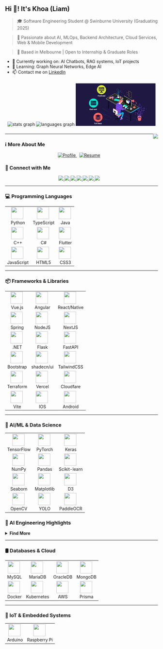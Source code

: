 <h2 align="left">Hi 👋! It's Khoa (Liam)</h2>

> 🎓 Software Engineering Student @ Swinburne University (Graduating 2025)

> 🧠 Passionate about AI, MLOps, Backend Architecture, Cloud Services, Web & Mobile Development  

> 📍 Based in Melbourne | Open to Internship & Graduate Roles 

- 🔭 Currently working on: AI Chatbots, RAG systems, IoT projects
- 🌱 Learning: Graph Neural Networks, Edge AI
- 📫 Contact me on [LinkedIn](https://www.linkedin.com/in/dang-khoa-le-96a6332a8/)

###

<div style="display: flex;" align="center">
  <div style="flex: 1;">
    <img src="https://github-readme-stats.vercel.app/api?username=Lelekhoa1812&hide_title=false&hide_rank=false&show_icons=true&include_all_commits=true&count_private=true&disable_animations=false&theme=dracula&locale=en&hide_border=false" height="140" alt="stats graph"  />
      <img src="https://github-readme-stats.vercel.app/api/top-langs?username=Lelekhoa1812&locale=en&hide_title=false&layout=compact&card_width=320&langs_count=5&theme=dracula&hide_border=false" height="140" alt="languages graph"/>
    <img src="io.gif" style="height: 140px;"  />
  </div>
</div>

###

<img align="right" height="140" src="[https://i.imgflip.com/65efzo.gif](https://www.google.com/url?sa=i&url=https%3A%2F%2Fwww.newus.in%2Ffullstack-pro%3Fcourse%3DFull%2520Stack%2520pro%26path%3D%2Fstatic%2Fmedia%2Fdata-science-brochure.ce4df7d2334783dc4662.pdf&psig=AOvVaw17k2EgWJSF5EwMwPlwTb42&ust=1713336115464000&source=images&cd=vfe&opi=89978449&ved=0CBEQjRxqFwoTCJiUx8aQxoUDFQAAAAAdAAAAABAR)"  />

---

### ℹ️ More About Me

<p align="center">
  <a href="https://lelekhoa1812.github.io/My-Profile/" target="_blank">
    <img src="https://img.shields.io/badge/View%20Profile-1E90FF?style=for-the-badge&logo=github&logoColor=white" alt="Profile"/>
  </a>
  &nbsp;
  <a href="https://github.com/Lelekhoa1812/Lelekhoa1812/blob/main/Khoa%20Le%20(Liam)%20Resume.pdf" target="_blank">
    <img src="https://img.shields.io/badge/View%20Resume-0077B5?style=for-the-badge&logo=readthedocs&logoColor=white" alt="Resume"/>
  </a>
</p>


### 🔗 Connect with Me
<p align="center">
  <a href="https://www.linkedin.com/in/dang-khoa-le-96a6332a8/">
    <img src="https://custom-icon-badges.demolab.com/badge/LinkedIn-0A66C2?logo=linkedin-white&logoColor=fff" style="height: 28px;"/>
  </a>
  <a href="https://huggingface.co/BinKhoaLe1812">
    <img src="https://img.shields.io/badge/HuggingFace-FFAE00?logo=huggingface&style=for-the-badge&logoColor=white" height="30"/>
  </a>
  <a href="https://lelekhoa1812.github.io/Lelekhoa1812/email_contact.html">
    <img src="https://img.shields.io/badge/Gmail-D14836?logo=gmail&style=for-the-badge&logoColor=white" height="30"/>
  </a>
  <a href="https://www.instagram.com/lele_khoa/?hl=vi">
    <img src="https://img.shields.io/badge/Instagram-E4405F?logo=instagram&style=for-the-badge&logoColor=white" height="30"/>
  </a>
  <a href="https://www.facebook.com/profile.php?id=100041701211241">
    <img src="https://img.shields.io/badge/Facebook-1877F2?logo=facebook&style=for-the-badge&logoColor=white" height="30"/>
  </a>
  <a href="https://youtube.com/@KhoaLe-ol8sy?si=cOMhbTGrwf7OiBKK">
    <img src="https://img.shields.io/badge/YouTube-FF0000?logo=youtube&style=for-the-badge&logoColor=white" height="30"/>
  </a>
  <a href="https://discord.com/channels/@me/1222391142172201021">
    <img src="https://img.shields.io/badge/Discord-7289DA?logo=discord&style=for-the-badge&logoColor=white" height="30"/>
  </a>
</p>


---

### 💻 Programming Languages

<table align="center">
  <tr>
    <td align="center"><img src="https://cdn.jsdelivr.net/gh/devicons/devicon/icons/python/python-original.svg" width="40" height="40"/>&nbsp;<br>Python<br></td>
    <td align="center"><img src="https://cdn.jsdelivr.net/gh/devicons/devicon/icons/typescript/typescript-original.svg" width="40" height="40"/>&nbsp;<br>TypeScript</td>
    <td align="center"><img src="https://cdn.jsdelivr.net/gh/devicons/devicon/icons/java/java-original.svg" width="40" height="40"/>&nbsp;<br>Java<br></td>
  </tr>
  <tr>
    <td align="center"><img src="https://cdn.jsdelivr.net/gh/devicons/devicon/icons/cplusplus/cplusplus-original.svg" width="40" height="40"/>&nbsp;<br>C++<br></td>
    <td align="center"><img src="https://cdn.jsdelivr.net/gh/devicons/devicon/icons/csharp/csharp-original.svg" width="40" height="40"/>&nbsp;<br>C#<br></td>
    <td align="center"><img src="https://storage.googleapis.com/cms-storage-bucket/c823e53b3a1a7b0d36a9.png" width="40" height="40"/>&nbsp;<br>Flutter<br></td>
  </tr>
  <tr>
    <td align="center"><img src="https://cdn.jsdelivr.net/gh/devicons/devicon/icons/javascript/javascript-original.svg" width="40" height="40"/>&nbsp;<br>JavaScript<br></td>
    <td align="center"><img src="https://cdn.jsdelivr.net/gh/devicons/devicon/icons/html5/html5-original.svg" width="40" height="40"/>&nbsp;<br>HTML5<br></td>
    <td align="center"><img src="https://cdn.jsdelivr.net/gh/devicons/devicon/icons/css3/css3-original.svg" width="40" height="40"/>&nbsp;<br>CSS3<br></td>
  </tr>
</table>

---

### 📦 Frameworks & Libraries

<table align="center">
  <tr>
    <td align="center"><img src="https://cdn.jsdelivr.net/gh/devicons/devicon/icons/vuejs/vuejs-original.svg" width="40" height="40"/>&nbsp;<br>Vue.js<br></td>
    <td align="center"><img src="https://cdn.jsdelivr.net/gh/devicons/devicon/icons/angularjs/angularjs-original.svg" width="40" height="40"/>&nbsp;<br>Angular<br></td>
    <td align="center"><img src="https://cdn.jsdelivr.net/gh/devicons/devicon/icons/react/react-original.svg" width="40" height="40"/>&nbsp;<br>React/Native<br></td>
  </tr>
  <tr>
    <td align="center"><img src="https://cdn.jsdelivr.net/gh/devicons/devicon/icons/spring/spring-original.svg" width="40" height="40"/>&nbsp;<br>Spring<br></td>
    <td align="center"><img src="https://www.svgrepo.com/show/303360/nodejs-logo.svg" width="40" height="40"/>&nbsp;<br>NodeJS<br></td>
    <td align="center"><img src="https://www.svgrepo.com/show/378440/nextjs-fill.svg" width="40" height="40"/>&nbsp;<br>NextJS<br></td>    
  </tr>
  <tr>
    <td align="center"><img src="https://img.shields.io/badge/.NET-512BD4?logo=dotnet&logoColor=fff" width="40" height="40"/>&nbsp;<br>.NET<br></td>
    <td align="center"><img src="https://img.shields.io/badge/Flask-000?logo=flask&logoColor=fff" width="40" height="40"/>&nbsp;<br>Flask<br></td>
    <td align="center"><img src="https://img.shields.io/badge/FastAPI-009485.svg?logo=fastapi&logoColor=white" width="40" height="40"/>&nbsp;<br>FastAPI<br></td>
  </tr>
  <tr>
    <td align="center"><img src="https://img.shields.io/badge/Bootstrap-7952B3?logo=bootstrap&logoColor=fff" width="40" height="40"/>&nbsp;<br>Bootstrap<br></td>
    <td align="center"><img src="https://img.shields.io/badge/shadcn%2Fui-000?logo=shadcnui&logoColor=fff" width="40" height="40"/>&nbsp;<br>shadecn/ui<br></td>
    <td align="center"><img src="https://img.shields.io/badge/Tailwind%20CSS-%2338B2AC.svg?logo=tailwind-css&logoColor=white" width="40" height="40"/>&nbsp;<br>TailwindCSS<br></td>
  </tr>
  <tr>
    <td align="center"><img src="https://img.shields.io/badge/Terraform-844FBA?logo=terraform&logoColor=fff" width="40" height="40"/>&nbsp;<br>Terraform<br></td>
    <td align="center"><img src="https://img.shields.io/badge/Vercel-%23000000.svg?logo=vercel&logoColor=white" width="40" height="40"/>&nbsp;<br>Vercel<br></td>
    <td align="center"><img src="https://img.shields.io/badge/Cloudflare-F38020?logo=Cloudflare&logoColor=white" width="40" height="40"/>&nbsp;<br>Cloudfare<br></td>
  </tr>
    <tr>
    <td align="center"><img src="https://img.shields.io/badge/Vite-646CFF?logo=vite&logoColor=fff" width="40" height="40"/>&nbsp;<br>Vite<br></td>
    <td align="center"><img src="https://img.shields.io/badge/iOS-000000?&logo=apple&logoColor=white" width="40" height="40"/>&nbsp;<br>IOS<br></td>
    <td align="center"><img src="https://img.shields.io/badge/Android-3DDC84?logo=android&logoColor=white" width="40" height="40"/>&nbsp;<br>Android<br></td>
  </tr>
  <tr>
</table>

---

### 🧠 AI/ML & Data Science

<table align="center">
  <tr>
    <td align="center"><img src="https://cdn.jsdelivr.net/gh/devicons/devicon/icons/tensorflow/tensorflow-original.svg" width="40" height="40"/>&nbsp;<br>TensorFlow<br></td>
    <td align="center"><img src="https://cdn.jsdelivr.net/gh/devicons/devicon/icons/pytorch/pytorch-original.svg" width="40" height="40"/>&nbsp;<br>PyTorch<br></td>
    <td align="center"><img src="https://upload.wikimedia.org/wikipedia/commons/thumb/a/ae/Keras_logo.svg/2048px-Keras_logo.svg.png" width="40" height="40"/>&nbsp;<br>Keras<br></td>
  </tr>
  <tr>
    <td align="center"><img src="https://cdn.jsdelivr.net/gh/devicons/devicon/icons/numpy/numpy-original.svg" width="40" height="40"/>&nbsp;<br>NumPy<br></td>
    <td align="center"><img src="https://cdn.jsdelivr.net/gh/devicons/devicon/icons/pandas/pandas-original.svg" width="40" height="40"/>&nbsp;<br>Pandas<br></td>
    <td align="center"><img src="https://pulplearning.altervista.org/wp-content/uploads/2021/03/1280px-Scikit_learn_logo_small.svg_.png" width="40" height="40"/>&nbsp;<br>Scikit-learn<br></td>
  </tr>
  <tr>
    <td align="center"><img src="https://user-images.githubusercontent.com/315810/92159303-30d41100-edfb-11ea-8107-1c5352202571.png" width="40" height="40"/>&nbsp;<br>Seaborn<br></td>
    <td align="center"><img src="https://upload.wikimedia.org/wikipedia/commons/0/01/Created_with_Matplotlib-logo.svg" width="40" height="40"/>&nbsp;<br>Matplotlib<br></td>
    <td align="center"><img src="https://upload.wikimedia.org/wikipedia/commons/1/15/Logo_D3.svg" width="40" height="40"/>&nbsp;<br>D3<br></td>
  </tr>
  <tr>
    <td align="center"><img src="https://cdn.jsdelivr.net/gh/devicons/devicon/icons/opencv/opencv-original.svg" width="40" height="40"/>&nbsp;<br>OpenCV<br></td>
    <td align="center"><img src="https://cdn.brandfetch.io/idXAOOKs8W/theme/dark/logo.svg?c=1dxbfHSJFAPEGdCLU4o5B" width="40" height="40"/>&nbsp;<br>YOLO<br></td>
    <td align="center"><img src="https://avatars.githubusercontent.com/u/23534030?v=4" width="40" height="40"/>&nbsp;<br>PaddleOCR<br></td>
  </tr>
</table>

### 🔬 AI Engineering Highlights
<details>
<summary><strong>Find More</strong></summary>

- MLOps (Docker, FastAPI, AWS, MCP, pd, np)  
- Retrieval-Augmented Generation (RAG)  
- LLM integrations: Gemini, OpenAI, Qwen, VLMs
- NLP: BERT, RoBERTa
- Deep Learning & CV: YOLO, ResNet40, Mask R-CNN  
- OCR, ImageGen, Speech: ASR, TTS
- Web Crawlers: Selenium, BeautifulSoup, Trafficular, Obsei 

</details>

---

### 🛢️ Databases & Cloud

<table align="center">
  <tr>
    <td align="center"><img src="https://cdn.jsdelivr.net/gh/devicons/devicon/icons/mysql/mysql-original.svg" width="40" height="40"/>&nbsp;<br>MySQL<br></td>
    <td align="center"><img src="https://mariadb.com/wp-content/uploads/2019/11/mariadb-logo-vertical_blue.svg" width="40" height="40"/>&nbsp;<br>MariaDB<br></td>
    <td align="center"><img src="https://www.vectorlogo.zone/logos/oracle/oracle-icon.svg" width="40" height="40"/>&nbsp;<br>OracleDB<br></td>
    <td align="center"><img src="https://cdn.jsdelivr.net/gh/devicons/devicon/icons/mongodb/mongodb-original.svg" width="40" height="40"/>&nbsp;<br>MongoDB<br></td>
  </tr>
  <tr>
    <td align="center"><img src="https://cdn.jsdelivr.net/gh/devicons/devicon/icons/docker/docker-original.svg" width="40" height="40"/>&nbsp;<br>Docker<br></td>
    <td align="center"><img src="https://www.svgrepo.com/show/448233/kubernetes.svg" width="40" height="40"/>&nbsp;<br>Kubernetes<br></td>
    <td align="center"><img src="https://cdn.worldvectorlogo.com/logos/amazon-web-services-2.svg" width="40" height="40"/>&nbsp;<br>AWS<br></td>
      <td align="center"><img src="https://www.svgrepo.com/show/354210/prisma.svg" width="40" height="40"/>&nbsp;<br>Prisma<br></td>
  </tr>
</table>

---

### 📡 IoT & Embedded Systems

<table align="center">
  <tr>
    <td align="center"><img src="https://cdn.jsdelivr.net/gh/devicons/devicon/icons/arduino/arduino-original.svg" width="40" height="40"/>&nbsp;<br>Arduino<br></td>
    <td align="center"><img src="https://upload.wikimedia.org/wikipedia/vi/c/cb/Raspberry_Pi_Logo.svg" width="40" height="40"/>&nbsp;<br>Raspberry Pi<br></td>
  </tr>
</table>

<br clear="both">
